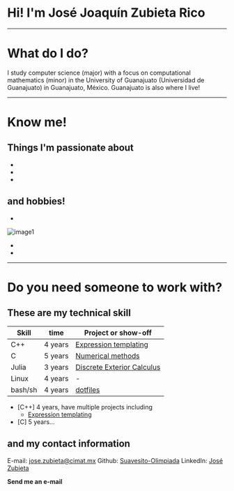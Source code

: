 # Hi! I'm José Joaquín Zubieta Rico

---

# What do I do?

I study computer science (major) with a focus on computational mathematics
(minor) in the University of Guanajuato (Universidad de Guanajuato) in
Guanajuato, México. Guanajuato is also where I live!

[//]: # (Here is where we'll put the location)

---

# Know me!

## Things I'm passionate about

 -  
 -  
 -  

## and hobbies!

 -  

![image1](/to/image.jpg)

 -  
 -  

---

# Do you need someone to work with?

## These are my technical skill

[//]: # (It can be a table like the next)

| Skill   | time    | Project or show-off                                                            |
| -       | -       | -                                                                              |
| C++     | 4 years | [Expression templating](https://github.com/Suavesito-Olimpiada/BoostTest)      |
| C       | 5 years | [Numerical methods](https://github.com/Suavesito-Olimpiada/NumericalMethods.c) |
| Julia   | 3 years | [Discrete Exterior Calculus](https://github.com/Suavesito-Olimpiada/DEC2D.jl)  |
| Linux   | 4 years | -                                                                              |
| bash/sh | 4 years | [dotfiles](https://github.com/Suavesito-Olimpiada/dotfiles)                    |

[//]: # (or a list like this one)

 -  [C++]   4 years, have multiple projects including
     -  [Expression templating](https://github.com/Suavesito-Olimpiada/BoostTest)
 -  [C]     5 years...


## and my contact information

E-mail: [jose.zubieta@cimat.mx](mailto:jose.zubieta@cimat.mx)
Github: [Suavesito-Olimpiada](https://github.com/Suavesito-Olimpiada)
LinkedIn: [José Zubieta](https://www.linkedin.com/in/jjzubietar/)

**Send me an e-mail**

[//]: # (We can add a send-message form here)

